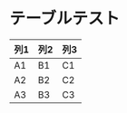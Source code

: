 # テーブルテスト

| 列1 | 列2 | 列3 |
|-----|-----|-----|
| A1  | B1  | C1  |
| A2  | B2  | C2  |
| A3  | B3  | C3  |